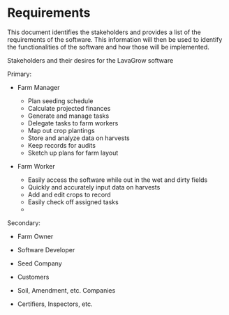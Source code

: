 # Requirements

This document identifies the stakeholders and provides a list of the requirements of the software. This information will then be used to identify the functionalities of the software and how those will be implemented. 

Stakeholders and their desires for the LavaGrow software

Primary:


- Farm Manager
	- Plan seeding schedule
	- Calculate projected finances
	- Generate and manage tasks
	- Delegate tasks to farm workers
	- Map out crop plantings
	- Store and analyze data on harvests
	- Keep records for audits
	- Sketch up plans for farm layout

- Farm Worker
	- Easily access the software while out in the wet and dirty fields
	- Quickly and accurately input data on harvests
	- Add and edit crops to record
	- Easily check off assigned tasks
	- 


Secondary:


- Farm Owner


- Software Developer


- Seed Company


- Customers


- Soil, Amendment, etc. Companies


- Certifiers, Inspectors, etc.
